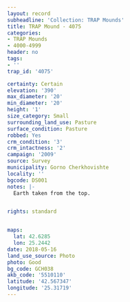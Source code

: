 ```yaml
---
layout: record
subheadline: 'Collection: TRAP Mounds'
title: TRAP Mound - 4075
categories:
- TRAP Mounds
- 4000-4999
header: no
tags:
- ''
trap_id: '4075'

certainty: Certain
elevation: '390'
max_diameter: '20'
min_diameter: '20'
height: '1'
size_category: Small
surrounding_land_use: Pasture
surface_condition: Pasture
robbed: Yes
crm_condition: '3'
crm_intactness: '2'
campaign: '2009'
source: Survey
municipality: Gorno Cherkhovishte
locality: ''
bgcode: DS001
notes: |-
  Earth taken from the top.


rights: standard


maps:
  lat: 42.6285
  lon: 25.2442
date: 2018-05-16
land_use_source: Photo
photo: Good
bg_code: GCH038
akb_code: '5510110'
latitude: '42.567347'
longitude: '25.31719'
---
```

